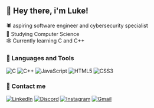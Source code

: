 ## 🦇 Hey there, i'm Luke!
  🕷️ aspiring software engineer and cybersecurity specialist<br/>
  🎃 Studying Computer Science<br/>
  🕸️ Currently learning C and C++<br/>
  

  ### 🔪 Languages and Tools
![C](https://img.shields.io/badge/c-%2300599C.svg?style=for-the-badge&logo=c&logoColor=white)
![C++](https://img.shields.io/badge/c++-%2300599C.svg?style=for-the-badge&logo=c%2B%2B&logoColor=white)
![JavaScript](https://img.shields.io/badge/javascript-%23323330.svg?style=for-the-badge&logo=javascript&logoColor=%23F7DF1E)
![HTML5](https://img.shields.io/badge/html5-%23E34F26.svg?style=for-the-badge&logo=html5&logoColor=white)
![CSS3](https://img.shields.io/badge/css3-%231572B6.svg?style=for-the-badge&logo=css3&logoColor=white)

### 👻 Contact me
[![LinkedIn](https://img.shields.io/badge/LinkedIn-000?style=for-the-badge&logo=linkedin&logoColor=0E76A8)](https://www.linkedin.com/in/lucas-vieira-311130191/)
[![Discord](https://img.shields.io/badge/Discord-000?style=for-the-badge&logo=discord)](https://www.discord.com/users/502972448245809162/)
[![Instagram](https://img.shields.io/badge/Instagram-000?style=for-the-badge&logo=instagram)](https://www.instagram.com/lukev.jpg/)
[![Gmail](https://img.shields.io/badge/-Gmail-000?style=for-the-badge&logo=gmail&logoColor=white)](mailto:lukev.dev03@gmail.com)

